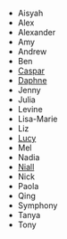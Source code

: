 * Aisyah
* Alex
* Alexander
* Amy
* Andrew
* Ben
* [Caspar](https://github.com/caspark/codesydney-js)
* [Daphne](https://github.com/daphnechong/javascript-course)
* Jenny
* Julia
* Levine
* Lisa-Marie
* Liz
* [Lucy](https://github.com/lbain/code-sydney-work)
* Mel
* Nadia
* [Niall](https://github.com/NiallConnaughton/js-course)
* Nick
* Paola
* Qing
* Symphony
* Tanya
* Tony